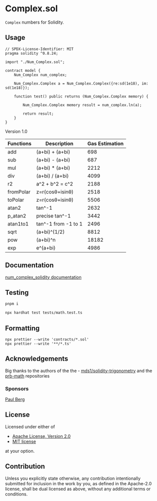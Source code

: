# Complex.sol

`Complex` numbers for Solidity.

## Usage

```solidity
// SPDX-License-Identifier: MIT
pragma solidity ^0.8.24;

import "./Num_Complex.sol";

contract model {
    Num_Complex num_complex;

    Num_Complex.Complex a = Num_Complex.Complex({re:sd(1e18), im: sd(1e18)});

    function test() public returns (Num_Complex.Complex memory) {

        Num_Complex.Complex memory result = num_complex.ln(a);

        return result;
    }
}

```

Version 1.0

| Functions | Description         | Gas Estimation |
| --------- | ------------------- | -------------- |
| add       | (a+bi) + (a+bi)     | 698            |
| sub       | (a+bi) - (a+bi)     | 687            |
| mul       | (a+bi) \* (a+bi)    | 2212           |
| div       | (a+bi) / (a+bi)     | 4099           |
| r2        | a^2 + b^2 = c^2     | 2188           |
| fromPolar | z=r(cosθ+isinθ)     | 2518           |
| toPolar   | z=r(cosθ+isinθ)     | 5506           |
| atan2     | tan^-1              | 2632           |
| p_atan2   | precise tan^-1      | 3442           |
| atan1to1  | tan^-1 from -1 to 1 | 2496           |
| sqrt      | (a+bi)^(1/2)        | 8812           |
| pow       | (a+bi)^n            | 18182          |
| exp       | e^(a+bi)            | 4986           |

## Documentation

[num_complex_solidity documentation](docs/index.md)

## Testing

```sh
pnpm i
```

```sh
npx hardhat test tests/math.test.ts
```

## Formatting

```
npx prettier --write 'contracts/*.sol'
npx prettier --write '**/*.ts'
```

## Acknowledgements

Big thanks to the authors of the the - [mds1/solidity-trigonometry](https://github.com/mds1/solidity-trigonometry) and the [prb-math](https://github.com/paulrberg/prb-math) repositories

### Sponsors

[Paul Berg](https://github.com/paulrberg)

## License

Licensed under either of

-   [Apache License, Version 2.0](http://www.apache.org/licenses/LICENSE-2.0)
-   [MIT license](http://opensource.org/licenses/MIT)

at your option.

## Contribution

Unless you explicitly state otherwise, any contribution intentionally submitted
for inclusion in the work by you, as defined in the Apache-2.0 license, shall be
dual licensed as above, without any additional terms or conditions.
